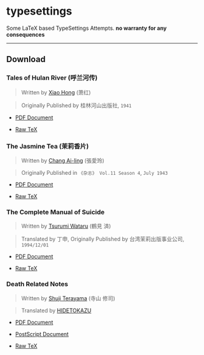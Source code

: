 # typesettings
Some LaTeX based TypeSettings Attempts. **no warranty for any consequences**

---

## Download

### Tales of Hulan River (呼兰河传)

> Written by [Xiao Hong](https://zh.wikipedia.org/wiki/萧红) (萧红)

> Originally Published by 桂林河山出版社, `1941`

* [PDF Document](https://github.com/yuetsin/typesettings/raw/master/xiao-hong/dist/tales-of-hulan-river.pdf)

* [Raw TeX](https://github.com/yuetsin/typesettings/raw/master/xiao-hong/tex/tales-of-hulan-river.tex)


### The Jasmine Tea (茉莉香片)

> Written by [Chang Ai-ling](https://zh.wikipedia.org/wiki/張愛玲) (張愛玲)

> Originally Published in `《杂志》 Vol.11 Season 4`, `July 1943`

* [PDF Document](https://github.com/yuetsin/typesettings/raw/master/chang-ai-ling/dist/jasmine-tea.pdf)

* [Raw TeX](https://github.com/yuetsin/typesettings/raw/master/chang-ai-ling/tex/jasmine-tea.tex)


### The Complete Manual of Suicide

> Written by [Tsurumi Wataru](https://ja.wikipedia.org/wiki/鶴見済) (鶴見 済)

> Translated by 丁申, Originally Published by 台湾茉莉出版事业公司, `1994/12/01`

* [PDF Document](https://github.com/yuetsin/typesettings/raw/master/tsurumi-wataru/dist/the-complete-manual-of-suicide.pdf)

* [Raw TeX](https://github.com/yuetsin/typesettings/raw/master/tsurumi-wataru/tex/the-complete-manual-of-suicide.tex)

### Death Related Notes

> Written by [Shuji Terayama](https://ja.wikipedia.org/wiki/寺山修司) (寺山 修司)

> Translated by [HIDETOKAZU](https://www.douban.com/people/HIDETOKAZU/)

* [PDF Document](https://github.com/yuetsin/typesettings/raw/master/shuji-terayama/dist/death-related-notes.pdf)

* [PostScript Document](https://github.com/yuetsin/typesettings/raw/master/shuji-terayama/dist/death-related-notes.ps)

* [Raw TeX](https://github.com/yuetsin/typesettings/raw/master/shuji-terayama/tex/death-related-notes.tex)

